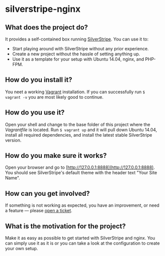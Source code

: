 # silverstripe-nginx

## What does the project do?

It provides a self-contained box running [SilverStripe](http://www.silverstripe.org).
You can use it to:

* Start playing around with SilverStripe without any prior experience.
* Create a new project without the hassle of setting anything up.
* Use it as a template for your setup with Ubuntu 14.04, nginx, and PHP-FPM.


## How do you install it?

You neet a working [Vagrant](http://www.vagrantup.com) installation.
If you can successfully run ``$ vagrant -v`` you are most likely good to continue.


## How do you use it?

Open your shell and change to the base folder of this project where the *Vagrantfile* is located.
Run ``$ vagrant up`` and it will pull down Ubuntu 14.04, install all required dependencies, and install the latest stable SilverStripe version.


## How do you make sure it works?

Open your browser and go to [http://127.0.0.1:8888](http://127.0.0.1:8888).
You should see SilverStripe's default theme with the header text "Your Site Name".


## How can you get involved?

If something is not working as expected, you have an improvement, or need a feature — please [open a ticket](https://github.com/xeraa/silverstripe-nginx/issues).


## What is the motivation for the project?

Make it as easy as possible to get started with SilverStripe and nginx.
You can simply use it as it is or you can take a look at the configuration to create your own setup.
